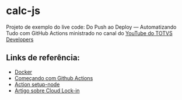 # calc-js

Projeto de exemplo do live code: Do Push ao Deploy — Automatizando Tudo com GitHub Actions ministrado no canal do [YouTube do TOTVS Developers](https://www.youtube.com/watch?v=OiX8AIhy0rA&pp=0gcJCbAJAYcqIYzv)

## Links de referência:
- [Docker](https://docs.docker.com/)
- [Começando com Github Actions](https://docs.github.com/pt/actions/writing-workflows/quickstart)
- [Action setup-node](https://github.com/actions/setup-node)
- [Artigo sobre Cloud Lock-in](https://blog.brq.com/cloud-lockin/)